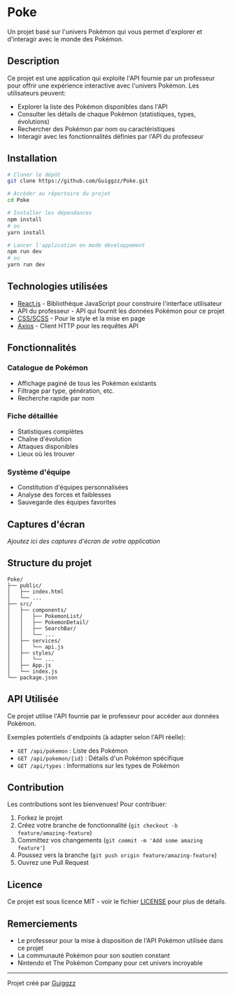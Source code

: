 # Poke

Un projet basé sur l'univers Pokémon qui vous permet d'explorer et d'interagir avec le monde des Pokémon.

## Description

Ce projet est une application qui exploite l'API fournie par un professeur pour offrir une expérience interactive avec l'univers Pokémon. Les utilisateurs peuvent:
- Explorer la liste des Pokémon disponibles dans l'API
- Consulter les détails de chaque Pokémon (statistiques, types, évolutions)
- Rechercher des Pokémon par nom ou caractéristiques
- Interagir avec les fonctionnalités définies par l'API du professeur

## Installation

```bash
# Cloner le dépôt
git clone https://github.com/Guiggzz/Poke.git

# Accéder au répertoire du projet
cd Poke

# Installer les dépendances
npm install
# ou
yarn install

# Lancer l'application en mode développement
npm run dev
# ou
yarn run dev
```

## Technologies utilisées

- [React.js](https://reactjs.org/) - Bibliothèque JavaScript pour construire l'interface utilisateur
- API du professeur - API qui fournit les données Pokémon pour ce projet
- [CSS/SCSS](https://sass-lang.com/) - Pour le style et la mise en page
- [Axios](https://axios-http.com/) - Client HTTP pour les requêtes API

## Fonctionnalités

### Catalogue de Pokémon
- Affichage paginé de tous les Pokémon existants
- Filtrage par type, génération, etc.
- Recherche rapide par nom

### Fiche détaillée
- Statistiques complètes
- Chaîne d'évolution
- Attaques disponibles
- Lieux où les trouver

### Système d'équipe
- Constitution d'équipes personnalisées
- Analyse des forces et faiblesses
- Sauvegarde des équipes favorites

## Captures d'écran

*Ajoutez ici des captures d'écran de votre application*

## Structure du projet

```
Poke/
├── public/
│   ├── index.html
│   └── ...
├── src/
│   ├── components/
│   │   ├── PokemonList/
│   │   ├── PokemonDetail/
│   │   ├── SearchBar/
│   │   └── ...
│   ├── services/
│   │   └── api.js
│   ├── styles/
│   │   └── ...
│   ├── App.js
│   └── index.js
└── package.json
```

## API Utilisée

Ce projet utilise l'API fournie par le professeur pour accéder aux données Pokémon.

Exemples potentiels d'endpoints (à adapter selon l'API réelle):
- `GET /api/pokemon` : Liste des Pokémon
- `GET /api/pokemon/{id}` : Détails d'un Pokémon spécifique
- `GET /api/types` : Informations sur les types de Pokémon

## Contribution

Les contributions sont les bienvenues! Pour contribuer:

1. Forkez le projet
2. Créez votre branche de fonctionnalité (`git checkout -b feature/amazing-feature`)
3. Committez vos changements (`git commit -m 'Add some amazing feature'`)
4. Poussez vers la branche (`git push origin feature/amazing-feature`)
5. Ouvrez une Pull Request

## Licence

Ce projet est sous licence MIT - voir le fichier [LICENSE](LICENSE) pour plus de détails.

## Remerciements

- Le professeur pour la mise à disposition de l'API Pokémon utilisée dans ce projet
- La communauté Pokémon pour son soutien constant
- Nintendo et The Pokémon Company pour cet univers incroyable

---

Projet créé par [Guiggzz](https://github.com/Guiggzz)